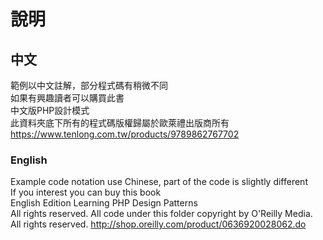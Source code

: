 # 說明

## 中文
範例以中文註解，部分程式碼有稍微不同<br>
如果有興趣讀者可以購買此書<br>
中文版PHP設計模式<br>
此資料夾底下所有的程式碼版權歸屬於歐萊禮出版商所有<br>
https://www.tenlong.com.tw/products/9789862767702

### English
Example code notation use Chinese, part of the code is slightly different<br>
If you interest you can buy this book<br>
English Edition Learning PHP Design Patterns<br>
All rights reserved.
All code under this folder copyright by O'Reilly Media. All rights reserved.
http://shop.oreilly.com/product/0636920028062.do
